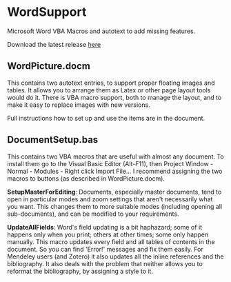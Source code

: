# WordSupport
Microsoft Word VBA Macros and autotext to add missing features.

Download the latest release [here](https://github.com/charlesweir/WordSupport/releases/download/V1.1/ReleaseV1.1.zip)

## WordPicture.docm
This contains two autotext entries, to support proper floating images and tables. It allows you to arrange them as Latex or other page layout tools would do it. There is VBA macro support, both to manage the layout, and to make it easy to replace images with new versions. 

Full instructions how to set up and use the items are in the document.

## DocumentSetup.bas
This contains two VBA macros that are useful with almost any document. 
To install them go to the Visual Basic Editor (Alt-F11), then Project Window - Normal - Modules - Right click Import File... 
I recommend assigning the two macros to buttons (as described in WordPicture.docm).

**SetupMasterForEditing**: Documents, especially master documents, tend to open in particular modes and zoom settings that aren't necessarily what you want. This changes them to more suitable modes (including opening all sub-documents), and can be modified to your requirements.

**UpdateAllFields**: Word's field updating is a bit haphazard; some of it happens only when you print; others at other times; some only happen manually. This macro updates every field and all tables of contents in the document. So you can find 'Error!' messages and fix them easily. For Mendeley users (and Zotero) it also updates all the inline references and the bibliography. It also deals with the problem that neither allows you to reformat the bibliography, by assigning a style to it.
